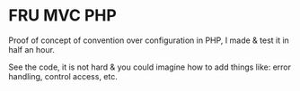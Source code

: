 FRU MVC PHP
===========
Proof of concept of convention over configuration in PHP, I made & test it in half an hour.

See the code, it is not hard & you could imagine how to add things like: error handling, control access, etc.
